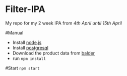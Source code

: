 # Filter-IPA
My repo for my 2 week IPA from *4th April until 15th April*

#Manual
- Install [node.js](https://nodejs.org/en/)
- Install [postgresql](http://www.postgresql.org/download/)
- Download the product data from [balder](https://balder.pthor.ch/media/exports/csv/product-feed-full.csv)
- run `npm install`

#Start
`npm start`